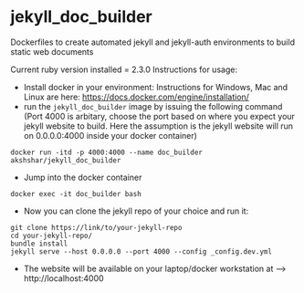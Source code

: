 # jekyll_doc_builder
Dockerfiles to create automated jekyll and jekyll-auth environments to build static web documents

Current ruby version installed = 2.3.0
Instructions for usage:
*  Install docker in your environment: Instructions for Windows, Mac and Linux are here: <https://docs.docker.com/engine/installation/>
*  run the `jekyll_doc_builder` image by issuing the following command (Port 4000 is arbitary, choose the port based on where you expect your jekyll website to build. Here the assumption is the jekyll website will run on 0.0.0.0:4000 inside your docker container)

```
docker run -itd -p 4000:4000 --name doc_builder akshshar/jekyll_doc_builder 
```

*  Jump into the docker container

```
docker exec -it doc_builder bash
```

*  Now you can clone the jekyll repo of your choice and run it:

```
git clone https://link/to/your-jekyll-repo
cd your-jekyll-repo/
bundle install
jekyll serve --host 0.0.0.0 --port 4000 --config _config.dev.yml
```

*  The website will be available on your laptop/docker workstation at -->  http://localhost:4000

